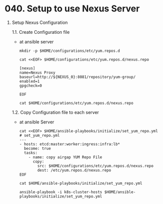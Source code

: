 # **040. Setup to use Nexus Server**

1. Setup Nexus Configuration

    1.1. Create Configuration file

    - at ansible server

          mkdir -p $HOME/configurations/etc/yum.repos.d

          cat <<EOF> $HOME/configurations/etc/yum.repos.d/nexus.repo

          [nexus]
          name=Nexus Proxy
          baseurl=http://${NEXUS_0}:8081/repository/yum-group/
          enabled=1
          gpgcheck=0

          EOF

          cat $HOME/configurations/etc/yum.repos.d/nexus.repo

    1.2. Copy Configuration file to each server

    - at ansible Server

          cat <<EOF> $HOME/ansible-playbooks/initialize/set_yum_repo.yml
          # set_yum_repo.yml
          ---
          - hosts: etcd:master:worker:ingress:infra:lb*
            become: true
            tasks:
              - name: copy airgap YUM Repo File
                copy:
                  src: $HOME/configurations/etc/yum.repos.d/nexus.repo
                  dest: /etc/yum.repos.d/nexus.repo
          EOF

          cat $HOME/ansible-playbooks/initialize/set_yum_repo.yml

          ansible-playbook -i k8s-cluster-hosts $HOME/ansible-playbooks/initialize/set_yum_repo.yml
  
  
  
